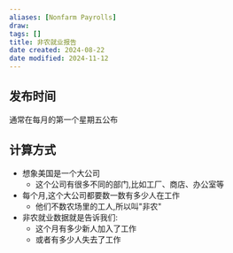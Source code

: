 ```yaml
---
aliases: [Nonfarm Payrolls]
draw: 
tags: []
title: 非农就业报告
date created: 2024-08-22
date modified: 2024-11-12
---
```


## 发布时间

通常在每月的第一个星期五公布

## 计算方式

- 想象美国是一个大公司
    - 这个公司有很多不同的部门,比如工厂、商店、办公室等
- 每个月,这个大公司都要数一数有多少人在工作
    - 他们不数农场里的工人,所以叫"非农"
- 非农就业数据就是告诉我们:
    - 这个月有多少新人加入了工作
    - 或者有多少人失去了工作
